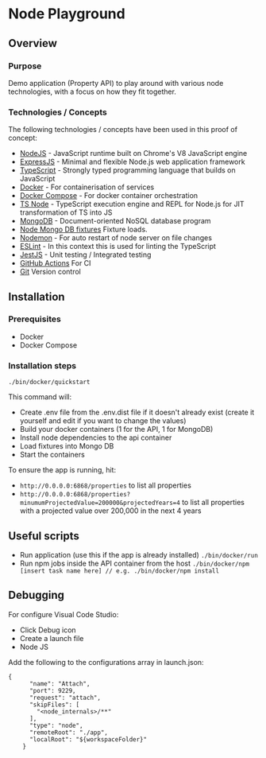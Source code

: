 # Node Playground
## Overview
### Purpose
Demo application (Property API) to play around with various node technologies, with a focus on how they fit together.

### Technologies / Concepts

The following technologies / concepts have been used in this proof of concept:
- [NodeJS](https://nodejs.org/en/) - JavaScript runtime built on Chrome's V8 JavaScript engine
- [ExpressJS](https://expressjs.com/) - Minimal and flexible Node.js web application framework
- [TypeScript](https://www.typescriptlang.org/) - Strongly typed programming language that builds on JavaScript
- [Docker](https://docs.docker.com/) - For containerisation of services
- [Docker Compose](https://docs.docker.com/compose/) - For docker container orchestration
- [TS Node](https://www.npmjs.com/package/ts-node) - TypeScript execution engine and REPL for Node.js for JIT transformation of TS into JS
- [MongoDB](https://www.mongodb.com/) - Document-oriented NoSQL database program
- [Node Mongo DB fixtures](https://www.npmjs.com/package/node-mongodb-fixtures) Fixture loads.
- [Nodemon](https://www.npmjs.com/package/nodemon) - For auto restart of node server on file changes
- [ESLint](https://eslint.org/) - In this context this is used for linting the TypeScript
- [JestJS](https://jestjs.io/) - Unit testing / Integrated testing
- [GitHub Actions](https://github.com/features/actions) For CI
- [Git](https://git-scm.com/) Version control

## Installation

### Prerequisites
- Docker
- Docker Compose

### Installation steps
`./bin/docker/quickstart`

This command will:
- Create .env file from the .env.dist file if it doesn't already exist (create it yourself and edit if you want to change the values)
- Build your docker containers (1 for the API, 1 for MongoDB)
- Install node dependencies to the api container
- Load fixtures into Mongo DB
- Start the containers

To ensure the app is running, hit:
- `http://0.0.0.0:6868/properties` to list all properties
- `http://0.0.0.0:6868/properties?minumumProjectedValue=200000&projectedYears=4` to list all properties with a projected value over 200,000 in the next 4 years

## Useful scripts

- Run application (use this if the app is already installed) `./bin/docker/run`
- Run npm jobs inside the API container from the host `./bin/docker/npm [insert task name here] // e.g. ./bin/docker/npm install`

## Debugging
For configure Visual Code Studio:
- Click Debug icon
- Create a launch file
- Node JS

Add the following to the configurations array in launch.json:

```
{
      "name": "Attach",
      "port": 9229,
      "request": "attach",
      "skipFiles": [
        "<node_internals>/**"
      ],
      "type": "node",
      "remoteRoot": "./app",
      "localRoot": "${workspaceFolder}"
    }
```